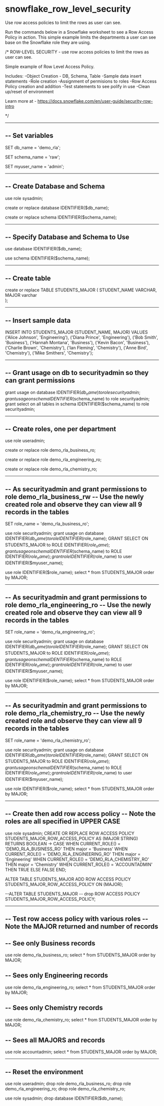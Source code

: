 # snowflake_row_level_security
Use row access policies to limit the rows as user can see.

Run the commands below in a Snowflake worksheet to see a Row Access Policy in action.
This simple example limits the departments a user can see base on the Snowflake role they are using.


/*
ROW-LEVEL SECURITY - use row access policies to limit the rows as user can see.

Simple example of Row Level Access Policy.

Includes:
-Object Creation - DB, Schema, Table
-Sample data insert statements
-Role creation
-Assignment of permisions to roles
-Row Access Policy creation and addition
-Test statements to see polify in use
-Clean up/reset of environment

Learn more at - https://docs.snowflake.com/en/user-guide/security-row-intro

*/



---------------------------------
-- Set variables
---------------------------------
SET db_name = 'demo_rla';

SET schema_name = 'raw';

SET myuser_name = 'admin';


---------------------------------
-- Create Database and Schema
---------------------------------
use role sysadmin;

create or replace database IDENTIFIER($db_name);

create or replace schema IDENTIFIER($schema_name);


--------------------------------------
-- Specify Database and Schema to Use
--------------------------------------
use database IDENTIFIER($db_name);

use schema IDENTIFIER($schema_name);


---------------------------------
-- Create table
---------------------------------
create or replace TABLE STUDENTS_MAJOR (
	STUDENT_NAME VARCHAR,
    MAJOR varchar	
);


---------------------------------
-- Insert sample data
---------------------------------
INSERT INTO STUDENTS_MAJOR (STUDENT_NAME, MAJOR) VALUES
('Alice Johnson', 'Engineering'),
('Diana Prince', 'Engineering'),
('Bob Smith', 'Business'),
('Hannah Montana', 'Business'),
('Kevin Bacon', 'Business'),
('Charlie Brown', 'Chemistry'),
('Ian Fleming', 'Chemistry'),
('Anne Bird', 'Chemistry'),
('Mike Smithers', 'Chemistry');


--------------------------------------------------------------------
-- Grant usage on db to securityadmin so they can grant permissions
--------------------------------------------------------------------
grant usage on database IDENTIFIER($db_name) to role securityadmin;
grant usage on schema IDENTIFIER($schema_name) to role securityadmin;
grant select on all tables in schema IDENTIFIER($schema_name) to role securityadmin;


-----------------------------------
-- Create roles, one per department
-----------------------------------
use role useradmin;

create or replace role demo_rla_business_ro;

create or replace role demo_rla_engineering_ro;

create or replace role demo_rla_chemistry_ro;


------------------------------------------------------------------------------------
-- As securityadmin and grant permissions to role demo_rla_business_rw
-- Use the newly created role and observe they can view all 9 records in the tables
------------------------------------------------------------------------------------
SET role_name = 'demo_rla_business_ro';

use role securityadmin;
grant usage on database IDENTIFIER($db_name) to role IDENTIFIER($role_name);
GRANT SELECT ON  STUDENTS_MAJOR  to ROLE IDENTIFIER($role_name);
grant usage on schema IDENTIFIER($schema_name) to ROLE IDENTIFIER($role_name);
grant role IDENTIFIER($role_name) to user IDENTIFIER($myuser_name);

use role IDENTIFIER($role_name);
select * from STUDENTS_MAJOR order by MAJOR;


------------------------------------------------------------------------------------
-- As securityadmin and grant permissions to role demo_rla_engineering_ro
-- Use the newly created role and observe they can view all 9 records in the tables
------------------------------------------------------------------------------------
SET role_name = 'demo_rla_engineering_ro';

use role securityadmin;
grant usage on database IDENTIFIER($db_name) to role IDENTIFIER($role_name);
GRANT SELECT ON  STUDENTS_MAJOR  to ROLE IDENTIFIER($role_name);
grant usage on schema IDENTIFIER($schema_name) to ROLE IDENTIFIER($role_name);
grant role IDENTIFIER($role_name) to user IDENTIFIER($myuser_name);

use role IDENTIFIER($role_name);
select * from STUDENTS_MAJOR order by MAJOR;



------------------------------------------------------------------------------------
-- As securityadmin and grant permissions to role demo_rla_chemistry_ro
-- Use the newly created role and observe they can view all 9 records in the tables
------------------------------------------------------------------------------------
SET role_name = 'demo_rla_chemistry_ro';

use role securityadmin;
grant usage on database IDENTIFIER($db_name) to role IDENTIFIER($role_name);
GRANT SELECT ON  STUDENTS_MAJOR  to ROLE IDENTIFIER($role_name);
grant usage on schema IDENTIFIER($schema_name) to ROLE IDENTIFIER($role_name);
grant role IDENTIFIER($role_name) to user IDENTIFIER($myuser_name);

use role IDENTIFIER($role_name);
select * from STUDENTS_MAJOR order by MAJOR;
 
  
------------------------------------------------
-- Create then add row access policy
-- Note the roles are all specified in UPPER CASE
------------------------------------------------
use role sysadmin;
CREATE OR REPLACE ROW ACCESS POLICY STUDENTS_MAJOR_ROW_ACCESS_POLICY
AS (MAJOR STRING) RETURNS BOOLEAN ->
CASE
    WHEN CURRENT_ROLE() = 'DEMO_RLA_BUSINESS_RO' THEN major = 'Business'
    WHEN CURRENT_ROLE() = 'DEMO_RLA_ENGINEERING_RO' THEN major = 'Engineering'
    WHEN CURRENT_ROLE() = 'DEMO_RLA_CHEMISTRY_RO' THEN major = 'Chemistry'
    WHEN CURRENT_ROLE() = 'ACCOUNTADMIN' THEN TRUE
    ELSE FALSE
END;


ALTER TABLE STUDENTS_MAJOR
ADD ROW ACCESS POLICY STUDENTS_MAJOR_ROW_ACCESS_POLICY ON (MAJOR);

--ALTER TABLE STUDENTS_MAJOR
-- drop ROW ACCESS POLICY STUDENTS_MAJOR_ROW_ACCESS_POLICY;


------------------------------------------------
-- Test row access policy with various roles
-- Note the MAJOR returned and number of records
------------------------------------------------

--  See only Business records
------------------------------
use role demo_rla_business_ro;
select * from STUDENTS_MAJOR order by MAJOR;

--  Sees only Engineering records 
--------------------------------
use role demo_rla_engineering_ro;
select * from STUDENTS_MAJOR order by MAJOR;

--  Sees only Chemistry records
-------------------------------
use role demo_rla_chemistry_ro;
select * from STUDENTS_MAJOR order by MAJOR;

--  Sees all MAJORS and records
-------------------------------
use role accountadmin;
select * from STUDENTS_MAJOR order by MAJOR;


------------------------------------------------
-- Reset the environment
------------------------------------------------

use role useradmin;
drop role demo_rla_business_ro;
drop role demo_rla_engineering_ro;
drop role demo_rla_chemistry_ro;

use role sysadmin;
drop database IDENTIFIER($db_name);


